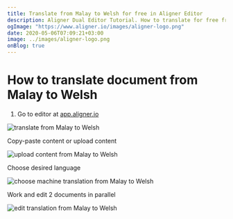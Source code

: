 ```yaml
---
title: Translate from Malay to Welsh for free in Aligner Editor
description: Aligner Dual Editor Tutorial. How to translate for free from Malay to Welsh. Aligner is multilingual document management platform. 
ogImage: "https://www.aligner.io/images/aligner-logo.png"
date: 2020-05-06T07:09:21+03:00
image: ../images/aligner-logo.png
onBlog: true
---
```


# How to translate document from Malay to Welsh

1. Go to editor at [app.aligner.io](https://app.aligner.io "Aligner App web page")

![translate from Malay to Welsh](../aligner-blank-editor.png "translate from Malay to Welsh")

Copy-paste content or upload content

![upload content from Malay to Welsh](../aligner-uploaded-document.png "upload content from Malay to Welsh")

Choose desired language

![choose machine translation from Malay to Welsh](../aligner-language-dropdown.png "choose machine translation from Malay to Welsh")

Work and edit 2 documents in parallel

![edit translation from Malay to Welsh](../aligner-double-sitded-editor.png "edit translation from Malay to Welsh")

